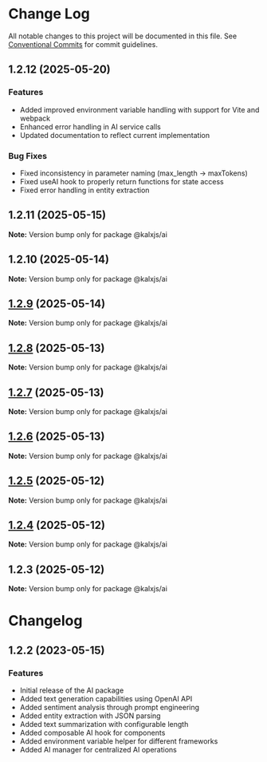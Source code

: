 # Change Log

All notable changes to this project will be documented in this file.
See [Conventional Commits](https://conventionalcommits.org) for commit guidelines.

## 1.2.12 (2025-05-20)

### Features
- Added improved environment variable handling with support for Vite and webpack
- Enhanced error handling in AI service calls
- Updated documentation to reflect current implementation

### Bug Fixes
- Fixed inconsistency in parameter naming (max_length → maxTokens)
- Fixed useAI hook to properly return functions for state access
- Fixed error handling in entity extraction

## 1.2.11 (2025-05-15)

**Note:** Version bump only for package @kalxjs/ai

## 1.2.10 (2025-05-14)

**Note:** Version bump only for package @kalxjs/ai

## [1.2.9](https://github.com/Odeneho-Calculus/kalxjs/compare/@kalxjs/ai@1.2.8...@kalxjs/ai@1.2.9) (2025-05-14)

**Note:** Version bump only for package @kalxjs/ai

## [1.2.8](https://github.com/Odeneho-Calculus/kalxjs/compare/@kalxjs/ai@1.2.7...@kalxjs/ai@1.2.8) (2025-05-13)

**Note:** Version bump only for package @kalxjs/ai

## [1.2.7](https://github.com/Odeneho-Calculus/kalxjs/compare/@kalxjs/ai@1.2.6...@kalxjs/ai@1.2.7) (2025-05-13)

**Note:** Version bump only for package @kalxjs/ai

## [1.2.6](https://github.com/Odeneho-Calculus/kalxjs/compare/@kalxjs/ai@1.2.5...@kalxjs/ai@1.2.6) (2025-05-13)

**Note:** Version bump only for package @kalxjs/ai

## [1.2.5](https://github.com/Odeneho-Calculus/kalxjs/compare/@kalxjs/ai@1.2.4...@kalxjs/ai@1.2.5) (2025-05-12)

**Note:** Version bump only for package @kalxjs/ai

## [1.2.4](https://github.com/Odeneho-Calculus/kalxjs/compare/@kalxjs/ai@1.2.3...@kalxjs/ai@1.2.4) (2025-05-12)

**Note:** Version bump only for package @kalxjs/ai

## 1.2.3 (2025-05-12)

**Note:** Version bump only for package @kalxjs/ai

# Changelog

## 1.2.2 (2023-05-15)

### Features

- Initial release of the AI package
- Added text generation capabilities using OpenAI API
- Added sentiment analysis through prompt engineering
- Added entity extraction with JSON parsing
- Added text summarization with configurable length
- Added composable AI hook for components
- Added environment variable helper for different frameworks
- Added AI manager for centralized AI operations
